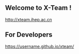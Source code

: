 ## Welcome to X-Team ! 

http://xteam.ihep.ac.cn 

## For Developers 

https://username.github.io/xteam/


